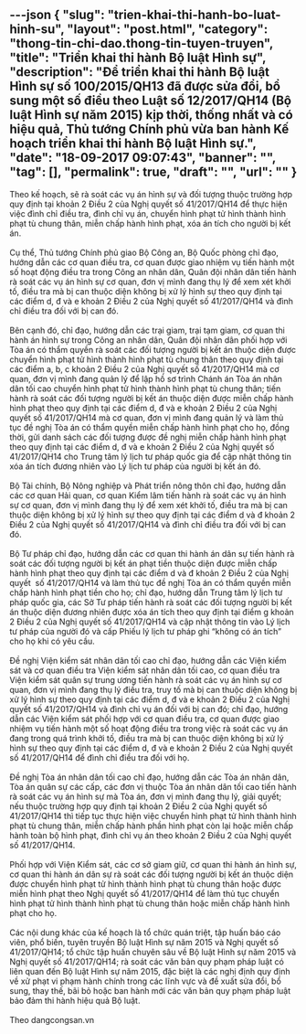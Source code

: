 ---json
{
    "slug": "trien-khai-thi-hanh-bo-luat-hinh-su",
    "layout": "post.html",
    "category": "thong-tin-chi-dao.thong-tin-tuyen-truyen",
    "title": "Triển khai thi hành Bộ luật Hình sự",
    "description": "Để triển khai thi hành Bộ luật Hình sự số 100/2015/QH13 đã được sửa đổi, bổ sung một số điều theo Luật số 12/2017/QH14 (Bộ luật Hình sự năm 2015) kịp thời, thống nhất và có hiệu quả, Thủ tướng Chính phủ vừa ban hành Kế hoạch triển khai thi hành Bộ luật Hình sự.",
    "date": "18-09-2017 09:07:43",
    "banner": "",
    "tag": [],
    "permalink": true,
    "draft": "",
    "url": ""
}
---
<div>Theo kế hoạch, sẽ rà soát các vụ án hình sự và đối tượng thuộc trường hợp quy định tại khoản 2 Điều 2 của Nghị quyết số 41/2017/QH14 để thực hiện việc đình chỉ điều tra, đình chỉ vụ án, chuyển hình phạt tử hình thành hình phạt tù chung thân, miễn chấp hành hình phạt, xóa án tích cho người bị kết án.</div><div><br></div><div>Cụ thể, Thủ tướng Chính phủ giao Bộ Công an, Bộ Quốc phòng chỉ đạo, hướng dẫn các cơ quan điều tra, cơ quan được giao nhiệm vụ tiến hành một số hoạt động điều tra trong Công an nhân dân, Quân đội nhân dân tiến hành rà soát các vụ án hình sự cơ quan, đơn vị mình đang thụ lý để xem xét khởi tố, điều tra mà bị can thuộc diện không bị xử lý hình sự theo quy định tại các điểm d, đ và e khoản 2 Điều 2 của Nghị quyết số 41/2017/QH14 và đình chỉ điều tra đối với bị can đó.</div><div><br></div><div>Bên cạnh đó, chỉ đạo, hướng dẫn các trại giam, trại tạm giam, cơ quan thi hành án hình sự trong Công an nhân dân, Quân đội nhân dân phối hợp với Tòa án có thẩm quyền rà soát các đối tượng người bị kết án thuộc diện được chuyển hình phạt tử hình thành hình phạt tù chung thân theo quy định tại các điểm a, b, c khoản 2 Điều 2 của Nghị quyết số 41/2017/QH14 mà cơ quan, đơn vị mình đang quản lý để lập hồ sơ trình Chánh án Tòa án nhân dân tối cao chuyển hình phạt tử hình thành hình phạt tù chung thân; tiến hành rà soát các đối tượng người bị kết án thuộc diện được miễn chấp hành hình phạt theo quy định tại các điểm d, đ và e khoản 2 Điều 2 của Nghị quyết số 41/2017/QH14 mà cơ quan, đơn vị mình đang quản lý và làm thủ tục đề nghị Tòa án có thẩm quyền miễn chấp hành hình phạt cho họ, đồng thời, gửi danh sách các đối tượng được đề nghị miễn chấp hành hình phạt theo quy định tại các điểm d, đ và e khoản 2 Điều 2 của Nghị quyết số 41/2017/QH14 cho Trung tâm lý lịch tư pháp quốc gia để cập nhật thông tin xóa án tích đương nhiên vào Lý lịch tư pháp của người bị kết án đó.</div><div><br></div><div>Bộ Tài chính, Bộ Nông nghiệp và Phát triển nông thôn chỉ đạo, hướng dẫn các cơ quan Hải quan, cơ quan Kiểm lâm tiến hành rà soát các vụ án hình sự cơ quan, đơn vị mình đang thụ lý để xem xét khởi tố, điều tra mà bị can thuộc diện không bị xử lý hình sự theo quy định tại các điểm d và đ khoản 2 Điều 2 của Nghị quyết số 41/2017/QH14 và đình chỉ điều tra đối với bị can đó.</div><div><br></div><div>Bộ Tư pháp chỉ đạo, hướng dẫn các cơ quan thi hành án dân sự tiến hành rà soát các đối tượng người bị kết án phạt tiền thuộc diện được miễn chấp hành hình phạt theo quy định tại các điểm d và đ khoản 2 Điều 2 của Nghị quyết &nbsp;số 41/2017/QH14 và làm thủ tục đề nghị Tòa án có thẩm quyền miễn chấp hành hình phạt tiền cho họ; chỉ đạo, hướng dẫn Trung tâm lý lịch tư pháp quốc gia, các Sở Tư pháp tiến hành rà soát các đối tượng người bị kết án thuộc diện đương nhiên được xóa án tích theo quy định tại điểm g khoản 2 Điều 2 của Nghị quyết số 41/2017/QH14 và cập nhật thông tin vào Lý lịch tư pháp của người đó và cấp Phiếu lý lịch tư pháp ghi “không có án tích” cho họ khi có yêu cầu.</div><div><br></div><div>Đề nghị Viện kiểm sát nhân dân tối cao chỉ đạo, hướng dẫn các Viện kiểm sát và cơ quan điều tra Viện kiểm sát nhân dân tối cao, cơ quan điều tra Viện kiểm sát quân sự trung ương tiến hành rà soát các vụ án hình sự cơ quan, đơn vị mình đang thụ lý điều tra, truy tố mà bị can thuộc diện không bị xử lý hình sự theo quy định tại các điểm d, đ và e khoản 2 Điều 2 của Nghị quyết số 41/2017/QH14 và đình chỉ vụ án đối với bị can đó; chỉ đạo, hướng dẫn các Viện kiểm sát phối hợp với cơ quan điều tra, cơ quan được giao nhiệm vụ tiến hành một số hoạt động điều tra trong việc rà soát các vụ án đang trong quá trình khởi tố, điều tra mà bị can thuộc diện không bị xử lý hình sự theo quy định tại các điểm d, đ và e khoản 2 Điều 2 của Nghị quyết số 41/2017/QH14 để đình chỉ điều tra đối với họ.</div><div><br></div><div>Đề nghị Tòa án nhân dân tối cao chỉ đạo, hướng dẫn các Tòa án nhân dân, Tòa án quân sự các cấp, các đơn vị thuộc Tòa án nhân dân tối cao tiến hành rà soát các vụ án hình sự mà Tòa án, đơn vị mình đang thụ lý, giải quyết; nếu thuộc trường hợp quy định tại khoản 2 Điều 2 của Nghị quyết số 41/2017/QH14 thì tiếp tục thực hiện việc chuyển hình phạt tử hình thành hình phạt tù chung thân, miễn chấp hành phần hình phạt còn lại hoặc miễn chấp hành toàn bộ hình phạt, đình chỉ vụ án theo khoản 2 Điều 2 của Nghị quyết số 41/2017/QH14.</div><div><br></div><div>Phối hợp với Viện Kiểm sát, các cơ sở giam giữ, cơ quan thi hành án hình sự, cơ quan thi hành án dân sự rà soát các đối tượng người bị kết án thuộc diện được chuyển hình phạt tử hình thành hình phạt tù chung thân hoặc được miễn hình phạt theo Nghị quyết số 41/2017/QH14 để làm thủ tục chuyển hình phạt tử hình thành hình phạt tù chung thân hoặc miễn chấp hành hình phạt cho họ.</div><div><br></div><div><div>Các nội dung khác của kế hoạch là tổ chức quán triệt, tập huấn báo cáo viên, phổ biến, tuyên truyền Bộ luật Hình sự năm 2015 và Nghị quyết số 41/2017/QH14; tổ chức tập huấn chuyên sâu về Bộ luật Hình sự năm 2015 và Nghị quyết số 41/2017/QH14; rà soát các văn bản quy phạm pháp luật có liên quan đến Bộ luật Hình sự năm 2015, đặc biệt là các nghị định quy định về xử phạt vi phạm hành chính trong các lĩnh vực và đề xuất sửa đổi, bổ sung, thay thế, bãi bỏ hoặc ban hành mới các văn bản quy phạm pháp luật bảo đảm thi hành hiệu quả Bộ luật.&nbsp;</div><div><br></div><div>Theo dangcongsan.vn</div></div>
